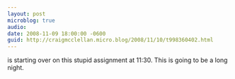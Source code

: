 ```yaml
---
layout: post
microblog: true
audio: 
date: 2008-11-09 18:00:00 -0600
guid: http://craigmcclellan.micro.blog/2008/11/10/t998360402.html
---
```

is starting over on this stupid assignment at 11:30.  This is going to be a long night.
